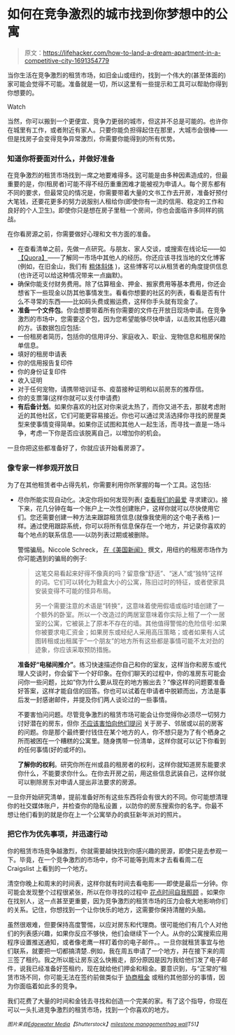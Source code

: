 # 如何在竞争激烈的城市找到你梦想中的公寓

> 原文：<https://lifehacker.com/how-to-land-a-dream-apartment-in-a-competitive-city-1691354779>

当你生活在竞争激烈的租赁市场，如旧金山或纽约，找到一个伟大的(甚至体面的)家可能会觉得不可能。准备就是一切，所以这里有一些提示和工具可以帮助你得到你想要的。

Watch

当然，你可以搬到一个更便宜、竞争力更弱的城市，但这并不总是可能的。也许你在城里有工作，或者附近有家人。只要你能负担得起住在那里，大城市会很棒——但是找房子会变得竞争异常激烈，你需要你能得到的所有优势。

### 知道你将要面对什么，并做好准备

在竞争激烈的租赁市场找到一席之地要难得多。这可能是由多种因素造成的，但最重要的是，你(租房者)可能不得不经历重重困难才能被视为申请人。每个房东都有不同的要求，但最常见的情况是，你需要带着大量的文书工作去开房，准备好预付大笔钱，还要花更多的努力说服别人租给你(即使你有一流的信用、稳定的工作和良好的个人卫生)。即使你只是想在房子里租一个房间，你也会面临许多同样的挑战。

在你看房源之前，你需要做好心理和文书方面的准备。

*   在查看清单之前，先做一点研究。与朋友、家人交谈，或搜索在线论坛——如[【Quora】](https://www.quora.com/What-is-the-best-way-to-find-apartments-in-San-Francisco)——了解同一市场中其他人的经历。你还应该寻找当地的文化博客(例如，在旧金山，我们有 [粗体斜体](http://www.thebolditalic.com/articles/6660-the-10-lies-you-tell-yourself-about-renting-in-san-francisco) )，这些博客可以从租赁者的角度提供信息(也许还可以给这种情况带来一点幽默)。
*   确保你能支付财务费用。除了估算租金、押金、搬家费用等基本费用，你还会想省下一些现金以防其他事情发生。看看你想要的社区的列表，看看是否有什么不寻常的东西——比如码头费或搬运费，这样你手头就有现金了。
*   **准备一个文件包**。你会想要带着所有你需要的文件在开放日现场申请。在竞争激烈的市场中，您需要这个包，因为您希望能够尽快申请，以击败其他感兴趣的方。该数据包应包括:
*   一份租房者简历，包括你的信用评分、家庭收入、职业、宠物信息和租房保险单信息。
*   填好的租房申请表
*   你的信用报告复印件
*   你的身份证复印件
*   收入证明
*   对于任何宠物，请携带培训证书、疫苗接种证明和以前房东的推荐信。
*   你的支票簿(这样你就可以支付申请费)
*   **有后备计划**。如果你喜欢的社区对你来说太热了，而你又进不去，那就考虑附近的其他社区，它们可能更容易接近。你也可以通过灵活选择你寻找的房屋类型来使事情变得简单。如果你正试图和其他人一起生活，而寻找一直是一场斗争，考虑一下你是否应该脱离自己，以增加你的机会。

一旦你把这些都准备好了，你就应该开始看房源了。

### 像专家一样参观开放日

为了在其他租赁者中占得先机，你需要利用你所掌握的每一个工具。这包括:

*   尽你所能实现自动化。决定你将如何发现列表( [查看我们的最爱](http://lifehacker.com/five-best-apartment-search-tools-1571103043) 寻求建议)。接下来，花几分钟在每一个账户上一次性创建账户，这样你就可以尽快使用它们。您还需要创建一种方法来跟踪租赁信息(就像我使用的这个电子表格 )一样。通过使用跟踪系统，你可以将所有信息保存在一个地方，并记录你喜欢的每个地点的联系信息——以防列表过期或被删除。

    警惕骗局。Niccole Schreck， [在《美国新闻》](http://money.usnews.com/money/blogs/my-money/2014/08/06/5-tips-for-finding-an-apartment-in-new-york-city) 撰文，用纽约的租房市场作为你可能遇到的骗局的例子:

    > 这笔交易看起来好得不像真的吗？留意像“舒适”、“迷人”或“独特”这样的词。它们可以转化为鞋盒大小的公寓，陈旧过时的特征，或者使家具安装变得不可能的怪异布局。
    > 
    > 另一个需要注意的术语是“转换”，这意味着使用假墙或临时墙创建了一个额外的卧室。所以一个改造过的两居室意味着你实际上租了一个一居室的公寓，它被装上了原本不存在的墙。其他值得警惕的危险信号:如果你被要求电汇资金；如果房东或经纪人采用高压策略；或者如果有人试图转租或出租属于“一个朋友”的地方所有这些都是事情可能不太对劲的迹象，你应该采取预防措施。

    **准备好“电梯间推介”**。练习快速描述你自己和你的室友，这样当你和房东或代理人交谈时，你会留下一个好印象。在你们聊天的过程中，你的准房东可能会问你一些问题，比如“你为什么要从现在的地方搬出去？”像这样的问题要准备好答案，这样才能自信的回答。你也可以试着在申请者中脱颖而出，方法是事后发一封感谢邮件，并提及你们两人谈论过的一些事情。

    不要害怕问问题。尽管竞争激烈的租赁市场可能会让你觉得你必须尽一切努力讨好潜在的房东，但你 [不应该害怕向他们提问](http://lifehacker.com/how-to-avoid-getting-screwed-when-renting-an-apartment-5700982) 关于房子、邻居或以前的房客的问题。你是那个最终要付钱住在某个地方的人，你不想只是为了有个栖身之所而被困在一个糟糕的公寓里。随身携带一份清单，这样你就可以记下你看到的任何事情(好的或坏的)。

    **了解你的权利**。研究你所在州或县的租房者的权利，这样你就知道房东能要求你什么，不能要求你什么。在你去开房之前，用这些信息武装自己，这样你就可以剔除房东对申请人提出非法要求的房源。

一旦你开始研究清单，提前准备好所有这些东西将会有很大的不同。你可能想清理你的社交媒体账户，并检查你的隐私设置 ，以防你的房东搜索你的名字。你最不想让他们看到的就是你在上一个公寓举办的疯狂新年派对的照片。

### 把它作为优先事项，并迅速行动

你的租赁市场竞争越激烈，你就需要越快找到你感兴趣的房源，即使只是去参观一下。毕竟，在一个竞争激烈的市场中，你不可能等到周末才去看看周二在 Craigslist 上看到的一个地方。

清空你晚上和周末的时间表，这样你就有时间去看电影——即使是最后一分钟。你可能会发现整个过程很紧张，所以在你寻找的过程中 [花点时间自我照顾](http://lifehacker.com/self-care-isn-t-a-reward-it-s-part-of-the-process-1685349203) 。如果你在找别人，这一点甚至更重要，因为竞争激烈的租赁市场的压力会极大地影响你们的关系。记住，你想找到一个让你快乐的地方，这需要你保持清醒的头脑。

虽然很艰难，但要保持高度警惕，以应对房东和代理商。很可能他们有几个人对他们的列表感兴趣，如果你反应不够快，他们会继续下一个人。从你的公寓搜索应用程序设置推送通知，或者像老鹰一样盯着你的电子邮件。。一旦你就租赁事宜与他们联系，就要把一切都搞清楚..例如，我在周五申请了一个地方，并在接下来的周三签了租约。我之所以能让房东这么快搬走，部分原因是因为我给他们发了电子邮件，说我已经准备好签租约，现在就给他们押金和租金。要意识到，与“正常的”租赁市场不同，你可能无法在签约前做类似于 [协商租金](http://lifehacker.com/how-can-i-effectively-negotiate-my-rent-1490551219) 或租约其他部分的事情，因为你面临着如此多的竞争。

我们花费了大量的时间和金钱去寻找和创造一个完美的家。有了这个指导，你现在可以一头扎进竞争激烈的租赁市场，找到一个你喜欢的地方。

<small>*图片来自*</small>[<small>*Edgewater Media*</small>](http://www.shutterstock.com/pic-433071/stock-photo-neon-no-vacancy-sign.html)<small>*【Shutterstock】*</small>[<small>*milestone management*</small>](https://secure.flickr.com/photos/milestonemanagement/15590563067/)<small></small>*[<small>*hag wall*</small>](https://secure.flickr.com/photos/hagwall/15275010009/)<small>T51】</small>*